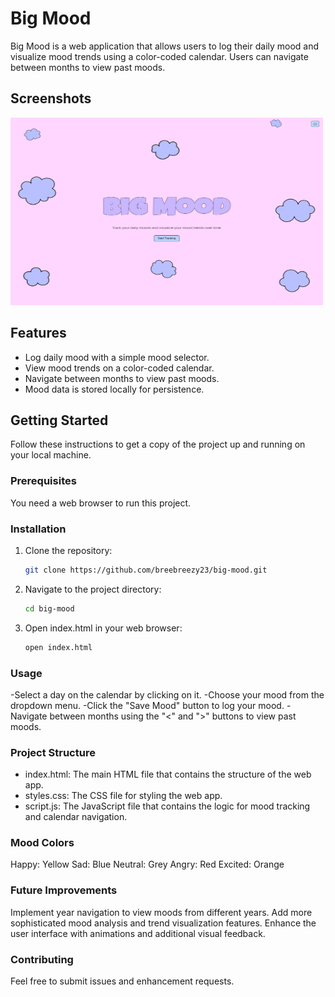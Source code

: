 # Big Mood

Big Mood is a web application that allows users to log their daily mood and visualize mood trends using a color-coded calendar. Users can navigate between months to view past moods.

## Screenshots

<img src="./images/app-screenshots/screenshot1.png" width="500" height="300">

## Features

- Log daily mood with a simple mood selector.
- View mood trends on a color-coded calendar.
- Navigate between months to view past moods.
- Mood data is stored locally for persistence.

## Getting Started

Follow these instructions to get a copy of the project up and running on your local machine.

### Prerequisites

You need a web browser to run this project.

### Installation

1. Clone the repository:

   ```bash
   git clone https://github.com/breebreezy23/big-mood.git

2. Navigate to the project directory:

    ```bash
    cd big-mood

3. Open index.html in your web browser:

    ```bash
    open index.html

### Usage
-Select a day on the calendar by clicking on it.
-Choose your mood from the dropdown menu.
-Click the "Save Mood" button to log your mood.
-Navigate between months using the "<" and ">" buttons to view past moods.

### Project Structure
- index.html: The main HTML file that contains the structure of the web app.
- styles.css: The CSS file for styling the web app.
- script.js: The JavaScript file that contains the logic for mood tracking and calendar navigation.

### Mood Colors
Happy: Yellow
Sad: Blue
Neutral: Grey
Angry: Red
Excited: Orange

### Future Improvements
Implement year navigation to view moods from different years.
Add more sophisticated mood analysis and trend visualization features.
Enhance the user interface with animations and additional visual feedback.

### Contributing
Feel free to submit issues and enhancement requests.
